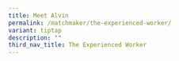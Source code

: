 ```yaml
---
title: Meet Alvin
permalink: /matchmaker/the-experienced-worker/
variant: tiptap
description: ""
third_nav_title: The Experienced Worker
---
```

